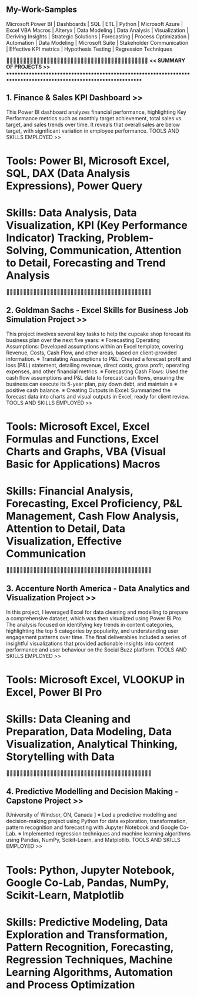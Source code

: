 ## My-Work-Samples
Microsoft Power BI | Dashboards | SQL | ETL | Python | Microsoft Azure | Excel VBA Macros | Alteryx | Data Modeling | Data Analysis | Visualization | Deriving Insights | Strategic Solutions | Forecasting | Process Optimization | Automation | Data Modeling | Microsoft Suite | Stakeholder Communication | Effective KPI metrics | Hypothesis Testing | Regression Techniques

🔸🔸🔸🔸🔸🔸🔸🔸🔸🔸🔸🔸🔸🔸🔸🔸🔸🔸🔸🔸🔸🔸🔸🔸🔸🔸🔸🔸🔸🔸🔸🔸🔸🔸🔸🔸🔸🔸🔸🔸🔸🔸
**<< SUMMARY OF PROJECTS >>**
⁕⁕⁕⁕⁕⁕⁕⁕⁕⁕⁕⁕⁕⁕⁕⁕⁕⁕⁕⁕⁕⁕⁕⁕⁕⁕⁕⁕⁕⁕⁕⁕⁕⁕⁕⁕⁕⁕⁕⁕⁕⁕⁕⁕⁕⁕⁕⁕⁕⁕⁕⁕⁕⁕⁕⁕⁕⁕⁕⁕⁕⁕⁕⁕⁕⁕⁕⁕⁕⁕⁕⁕⁕⁕⁕⁕⁕⁕⁕⁕⁕⁕⁕⁕⁕⁕⁕⁕⁕⁕⁕⁕⁕⁕⁕⁕⁕⁕⁕⁕⁕⁕⁕⁕⁕⁕⁕⁕⁕⁕⁕⁕⁕

## **1. Finance & Sales KPI Dashboard >>**
This Power BI dashboard analyzes financial performance, highlighting Key Performance metrics such as monthly target achievement, total sales vs. target, and sales trends over time. It reveals that overall sales are below target, with significant variation in employee performance. 
TOOLS AND SKILLS EMPLOYED >>
# Tools: Power BI, Microsoft Excel, SQL, DAX (Data Analysis Expressions), Power Query
# Skills: Data Analysis, Data Visualization, KPI (Key Performance Indicator) Tracking, Problem-Solving, Communication, Attention to Detail, Forecasting and Trend Analysis

🔹🔹🔹🔹🔹🔹🔹🔹🔹🔹🔹🔹🔹🔹🔹🔹🔹🔹🔹🔹🔹🔹🔹🔹🔹🔹🔹🔹🔹🔹🔹🔹🔹🔹🔹🔹🔹🔹🔹🔹🔹🔹🔹

## **2. Goldman Sachs - Excel Skills for Business Job Simulation Project >>**
This project involves several key tasks to help the cupcake shop forecast its business plan over the next five years:
※ Forecasting Operating Assumptions: Developed assumptions within an Excel template, covering Revenue, Costs, Cash Flow, and other areas, based on client-provided information.
※ Translating Assumptions to P&L: Created a forecast profit and loss (P&L) statement, detailing revenue, direct costs, gross profit, operating expenses, and other financial metrics.
※ Forecasting Cash Flows: Used the cash flow assumptions and P&L data to forecast cash flows, ensuring the business can execute its 5-year plan, pay down debt, and maintain a ※ positive cash balance.
※ Creating Outputs in Excel: Summarized the forecast data into charts and visual outputs in Excel, ready for client review.
TOOLS AND SKILLS EMPLOYED >>
# Tools: Microsoft Excel, Excel Formulas and Functions, Excel Charts and Graphs, VBA (Visual Basic for Applications) Macros
# Skills: Financial Analysis, Forecasting, Excel Proficiency, P&L Management, Cash Flow Analysis, Attention to Detail, Data Visualization, Effective Communication

🔹🔹🔹🔹🔹🔹🔹🔹🔹🔹🔹🔹🔹🔹🔹🔹🔹🔹🔹🔹🔹🔹🔹🔹🔹🔹🔹🔹🔹🔹🔹🔹🔹🔹🔹🔹🔹🔹🔹🔹🔹🔹🔹

## 3. **Accenture North America - Data Analytics and Visualization Project >>**
In this project, I leveraged Excel for data cleaning and modelling to prepare a comprehensive dataset, which was then visualized using Power BI Pro. The analysis focused on identifying key trends in content categories, highlighting the top 5 categories by popularity, and understanding user engagement patterns over time. The final deliverables included a series of insightful visualizations that provided actionable insights into content performance and user behaviour on the Social Buzz platform.
TOOLS AND SKILLS EMPLOYED >>
# Tools: Microsoft Excel, VLOOKUP in Excel, Power BI Pro
# Skills: Data Cleaning and Preparation, Data Modeling, Data Visualization, Analytical Thinking, Storytelling with Data

🔹🔹🔹🔹🔹🔹🔹🔹🔹🔹🔹🔹🔹🔹🔹🔹🔹🔹🔹🔹🔹🔹🔹🔹🔹🔹🔹🔹🔹🔹🔹🔹🔹🔹🔹🔹🔹🔹🔹🔹🔹🔹🔹
## 4. Predictive Modelling and Decision Making - Capstone Project >>
 [University of Windsor, ON, Canada ]
※	Led a predictive modelling and decision-making project using Python for data exploration, transformation, pattern recognition and forecasting with Jupyter Notebook and Google Co-Lab.
※	Implemented regression techniques and machine learning algorithms using Pandas, NumPy, Scikit-Learn, and Matplotlib.
TOOLS AND SKILLS EMPLOYED >>
# Tools: Python, Jupyter Notebook, Google Co-Lab, Pandas, NumPy, Scikit-Learn, Matplotlib
# Skills: Predictive Modeling, Data Exploration and Transformation, Pattern Recognition, Forecasting, Regression Techniques, Machine Learning Algorithms, Automation and Process Optimization
